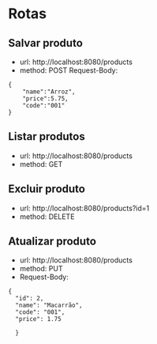 # Rotas
## Salvar produto
- url: http://localhost:8080/products
- method: POST
Request-Body: 
```
{
    "name":"Arroz",
    "price":5.75,
    "code":"001"
}
```
## Listar produtos
- url: http://localhost:8080/products
- method: GET

## Excluir produto
- url: http://localhost:8080/products?id=1
- method: DELETE
## Atualizar produto
- url: http://localhost:8080/products
- method: PUT
- Request-Body: 
```
{
  "id": 2,
  "name": "Macarrão",
  "code": "001",
  "price": 1.75
  
  }
```
